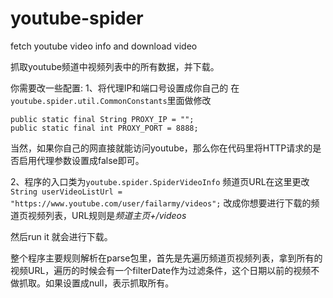 # youtube-spider
fetch youtube video info and download video


抓取youtube频道中视频列表中的所有数据，并下载。


你需要改一些配置:
1、将代理IP和端口号设置成你自己的
在`youtube.spider.util.CommonConstants`里面做修改
```
public static final String PROXY_IP = "";
public static final int PROXY_PORT = 8888;

```
当然，如果你自己的网直接就能访问youtube，那么你在代码里将HTTP请求的是否启用代理参数设置成false即可。

2、程序的入口类为`youtube.spider.SpiderVideoInfo`
频道页URL在这里更改`String userVideoListUrl = "https://www.youtube.com/user/failarmy/videos";` 
改成你想要进行下载的频道页视频列表，URL规则是*频道主页+/videos*

然后run it 就会进行下载。

整个程序主要规则解析在parse包里，首先是先遍历频道页视频列表，拿到所有的视频URL，遍历的时候会有一个filterDate作为过滤条件，这个日期以前的视频不做抓取。如果设置成null，表示抓取所有。









